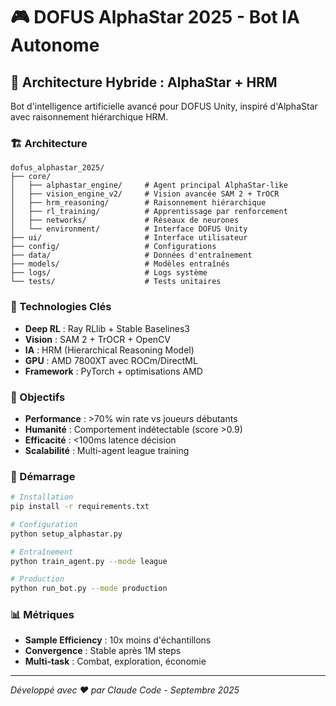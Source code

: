 # 🎮 DOFUS AlphaStar 2025 - Bot IA Autonome

## 🚀 Architecture Hybride : AlphaStar + HRM

Bot d'intelligence artificielle avancé pour DOFUS Unity, inspiré d'AlphaStar avec raisonnement hiérarchique HRM.

### 🏗️ Architecture

```
dofus_alphastar_2025/
├── core/
│   ├── alphastar_engine/     # Agent principal AlphaStar-like
│   ├── vision_engine_v2/     # Vision avancée SAM 2 + TrOCR
│   ├── hrm_reasoning/        # Raisonnement hiérarchique
│   ├── rl_training/          # Apprentissage par renforcement
│   ├── networks/             # Réseaux de neurones
│   └── environment/          # Interface DOFUS Unity
├── ui/                       # Interface utilisateur
├── config/                   # Configurations
├── data/                     # Données d'entraînement
├── models/                   # Modèles entraînés
├── logs/                     # Logs système
└── tests/                    # Tests unitaires
```

### 🤖 Technologies Clés

- **Deep RL** : Ray RLlib + Stable Baselines3
- **Vision** : SAM 2 + TrOCR + OpenCV
- **IA** : HRM (Hierarchical Reasoning Model)
- **GPU** : AMD 7800XT avec ROCm/DirectML
- **Framework** : PyTorch + optimisations AMD

### 🎯 Objectifs

- **Performance** : >70% win rate vs joueurs débutants
- **Humanité** : Comportement indétectable (score >0.9)
- **Efficacité** : <100ms latence décision
- **Scalabilité** : Multi-agent league training

### 🚀 Démarrage

```bash
# Installation
pip install -r requirements.txt

# Configuration
python setup_alphastar.py

# Entraînement
python train_agent.py --mode league

# Production
python run_bot.py --mode production
```

### 📊 Métriques

- **Sample Efficiency** : 10x moins d'échantillons
- **Convergence** : Stable après 1M steps
- **Multi-task** : Combat, exploration, économie

---

*Développé avec ❤️ par Claude Code - Septembre 2025*